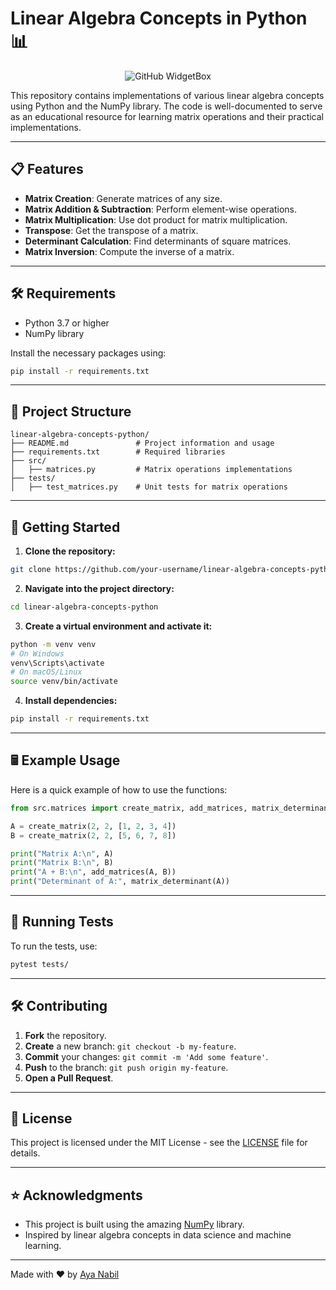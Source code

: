 # Linear Algebra Concepts in Python 📊
<div style="text-align: center;"> 

![GitHub WidgetBox](https://media.giphy.com/media/3o7aCWDyW0PJCsxHna/giphy.gif?cid=790b7611c7krx0w13vqq3o5a9rfysherckkbhwor4uaiwubh&ep=v1_gifs_search&rid=giphy.gif&ct=g) 
</div>


This repository contains implementations of various linear algebra concepts using Python and the NumPy library. The code is well-documented to serve as an educational resource for learning matrix operations and their practical implementations.

---

## 📋 Features
- **Matrix Creation**: Generate matrices of any size.
- **Matrix Addition & Subtraction**: Perform element-wise operations.
- **Matrix Multiplication**: Use dot product for matrix multiplication.
- **Transpose**: Get the transpose of a matrix.
- **Determinant Calculation**: Find determinants of square matrices.
- **Matrix Inversion**: Compute the inverse of a matrix.

---

## 🛠️ Requirements
- Python 3.7 or higher
- NumPy library

Install the necessary packages using:

```bash
pip install -r requirements.txt
```

---

## 📂 Project Structure

```
linear-algebra-concepts-python/
├── README.md               # Project information and usage
├── requirements.txt        # Required libraries
├── src/
│   ├── matrices.py         # Matrix operations implementations
├── tests/
│   ├── test_matrices.py    # Unit tests for matrix operations
```

---

## 🚀 Getting Started

1. **Clone the repository:**

```bash
git clone https://github.com/your-username/linear-algebra-concepts-python.git
```

2. **Navigate into the project directory:**

```bash
cd linear-algebra-concepts-python
```

3. **Create a virtual environment and activate it:**

```bash
python -m venv venv
# On Windows
venv\Scripts\activate
# On macOS/Linux
source venv/bin/activate
```

4. **Install dependencies:**

```bash
pip install -r requirements.txt
```

---

## 🖩 Example Usage

Here is a quick example of how to use the functions:

```python
from src.matrices import create_matrix, add_matrices, matrix_determinant

A = create_matrix(2, 2, [1, 2, 3, 4])
B = create_matrix(2, 2, [5, 6, 7, 8])

print("Matrix A:\n", A)
print("Matrix B:\n", B)
print("A + B:\n", add_matrices(A, B))
print("Determinant of A:", matrix_determinant(A))
```

---

## 🧪 Running Tests

To run the tests, use:

```bash
pytest tests/
```

---

## 🛠️ Contributing

1. **Fork** the repository.
2. **Create** a new branch: `git checkout -b my-feature`.
3. **Commit** your changes: `git commit -m 'Add some feature'`.
4. **Push** to the branch: `git push origin my-feature`.
5. **Open a Pull Request**.

---

## 📜 License

This project is licensed under the MIT License - see the [LICENSE](LICENSE) file for details.

---

## ⭐ Acknowledgments

- This project is built using the amazing [NumPy](https://numpy.org/) library.
- Inspired by linear algebra concepts in data science and machine learning.

---

Made with ❤️ by [Aya Nabil](https://github.com/1AyaNabil1)

